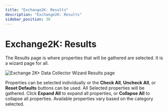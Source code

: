 ```yaml
---
title: "Exchange2K: Results"
description: "Exchange2K: Results"
sidebar_position: 30
---
```


# Exchange2K: Results

The Results page is where properties that will be gathered are selected. It is a wizard page for
all.

![Exchange 2K+ Data Collector Wizard Results page](/img/product_docs/accessanalyzer/12.0/admin/datacollector/exchange2k/results.webp)

Properties can be selected individually or the **Check All**, **Uncheck All**, or **Reset Defaults**
buttons can be used. All Selected properties will be gathered. Click **Expand All** to expand all
properties, or **Collapse All** to collapse all properties. Available properties vary based on the
category selected.
